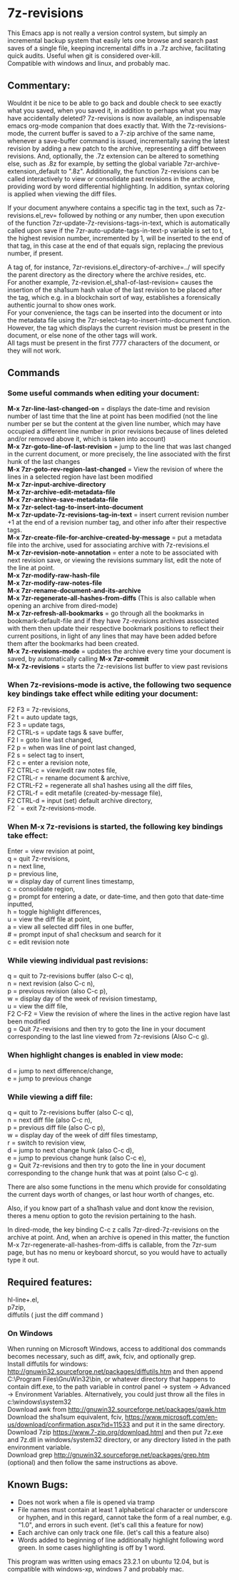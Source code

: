 # 7z-revisions
This Emacs app is not really a version control system, but simply an incremental backup system that easily lets one browse and search past saves of a single file, keeping incremental diffs in a .7z archive, facilitating quick audits.   Useful when git is considered over-kill.<br/>
Compatible with windows and linux, and probably mac.

## Commentary:


 Wouldnt it be nice to be able to go back and double check to see
 exactly what you saved, when you saved it, in addition to perhaps
 what you may have accidentally deleted?  7z-revisions is now
 available, an indispensable emacs org-mode companion that does
 exactly that.  With the 7z-revisions-mode, the current buffer is
 saved to a 7-zip archive of the same name, whenever a save-buffer
 command is issued, incrementally saving the latest revision by adding
 a new patch to the archive, representing a diff between revisions.
 And, optionally, the .7z extension can be altered to something else,
 such as .8z for example, by setting the global variable
 7zr-archive-extension_default to ".8z".  Additionally, the function
 7z-revisions can be called interactively to view or consolidate past
 revisions in the archive, providing word by word differential
 highlighting.  In addition, syntax coloring is applied when viewing
 the diff files.<br/>

 If your document anywhere contains a specific tag in the text, such
 as 7z-revisions.el_rev= followed by nothing or any number, then upon
 execution of the function 7zr-update-7z-revisions-tags-in-text, which
 is automatically called upon save if the
 7zr-auto-update-tags-in-text-p variable is set to t, the highest
 revision number, incremented by 1, will be inserted to the end of
 that tag, in this case at the end of that equals sign, replacing the
 previous number, if present.<br/>
 
 A tag of, for instance, 7zr-revisions.el_directory-of-archive=../ will
 specify the parent directory as the directory where the archive
 resides, etc.<br/> 
 For another example, 7z-revision.el_sha1-of-last-revision= causes the
 insertion of the sha1sum hash value of the last revision to be placed
 after the tag, which e.g. in a blockchain sort of way, establishes a
 forensically authentic journal to show ones work.<br/>
 For your convenience, the tags can be inserted into the document or
 into the metadata file using the
 7zr-select-tag-to-insert-into-document function.  However, the tag which displays the current revision must be present in the document, or else none of the other tags will work.<br/>
 All tags must be present in the first 7777 characters of the document, or they will not work.<br/>
 
## Commands<br/>
### Some useful commands when editing your document:<br/>
**M-x** **7zr-line-last-changed-on** = displays the date-time and revision number of last time that the line at point has been modified (not the line number per se but the content at the given line number, which may have occupied a different line number in prior revisions because of lines deleted and/or removed above it, which is taken into account)<br/>
**M-x** **7zr-goto-line-of-last-revision** = jump to the line that was last changed in the current document, or more precisely, the line associated with the first hunk of the last changes<br/>
**M-x** **7zr-goto-rev-region-last-changed** = View the revision of where the lines in a selected region have last been modified<br/>
**M-x** **7zr-input-archive-directory**<br/>
**M-x** **7zr-archive-edit-metadata-file**<br/>
**M-x** **7zr-archive-save-metadata-file**<br/>
**M-x** **7zr-select-tag-to-insert-into-document**<br/> 
**M-x** **7zr-update-7z-revisions-tag-in-text** = insert current revision number +1 at the end of a revision number tag, and other info after their respective tags.<br/>
**M-x** **7zr-create-file-for-archive-created-by-message** = put a metadata file into the archive, used for associating archive with 7z-revisions.el<br/>
**M-x** **7zr-revision-note-annotation** = enter a note to be associated with next revision save, or viewing the revisions summary list, edit the note of the line at point.<br/>
**M-x** **7zr-modify-raw-hash-file**<br/>
**M-x** **7zr-modify-raw-notes-file**<br/>
**M-x** **7zr-rename-document-and-its-archive**<br/> 
**M-x** **7zr-regenerate-all-hashes-from-diffs**  (This is also callable when opening an archive from dired-mode)<br/>
**M-x** **7zr-refresh-all-bookmarks** = go through all the bookmarks in bookmark-default-file and if they have 7z-revisions archives associated with them then update their respective bookmark positions to reflect their current positions, in light of any lines that may have been added before them after the bookmarks had been created.<br/>
**M-x** **7z-revisions-mode** = updates the archive every time your document is saved, by automatically calling **M-x** **7zr-commit**<br/>
**M-x** **7z-revisions** = starts the 7z-revisions list buffer to view past revisions<br/>
     
### When **7z-revisions-mode** is active, the following two sequence key bindings take effect while editing your document:<br/>
 F2 F3 = 7z-revisions,<br/>
 F2 t = auto update tags,<br/>
 F2 3 = update tags,<br/>
 F2 CTRL-s = update tags & save buffer,<br/>
 F2 l = goto line last changed,<br/>
 F2 p = when was line of point last changed,<br/>
 F2 s = select tag to insert,<br/>
 F2 c = enter a revision note,<br/>
 F2 CTRL-c = view/edit raw notes file,<br/>
 F2 CTRL-r = rename document & archive,<br/>
 F2 CTRL-F2 = regenerate all sha1 hashes using all the diff files,<br/>
 F2 CTRL-f = edit metafile (created-by-message file),<br/>
 F2 CTRL-d = input (set) default archive directory,<br/>
 F2 ` = exit 7z-revisions-mode.<br/>


### When **M-x** **7z-revisions** is started, the following key bindings take effect:<br/>
 Enter = view revision at point,<br/> 
 q = quit 7z-revisions,<br/>
 n = next line,<br/>
 p = previous line,<br/>
 w = display day of current lines timestamp,<br/>
 c = consolidate region,<br/>
 g = prompt for entering a date, or date-time, and then goto that date-time inputted,<br/>
 h = toggle highlight differences,<br/>
 u = view the diff file at point,<br/>
 a = view all selected diff files in one buffer,<br/>
 \# = prompt input of sha1 checksum and search for it<br/>
 c = edit revision note<br/>

### While viewing individual past revisions:<br/>
 q = quit to 7z-revisions buffer (also C-c q),<br/>
 n = next revision (also C-c n),<br/>
 p = previous revision (also C-c p),<br/>
 w = display day of the week of revision timestamp,<br/>
 u = view the diff file,<br/>
 F2 C-F2 = View the revision of where the lines in the active region have last been modified<br/>
 g = Quit 7z-revisions and then try to goto the line in your document corresponding to the last line viewed from 7z-revisions (Also C-c g).<br/>
 

### When highlight changes is enabled in view mode:<br/>
 d = jump to next difference/change,<br/> 
 e = jump to previous change

### While viewing a diff file:<br/>
 q = quit to 7z-revisions buffer (also C-c q),<br/>
 n = next diff file (also C-c n),<br/>
 p = previous diff file (also C-c p),<br/>
 w = display day of the week of diff files timestamp,<br/>
 r = switch to revision view,<br/>
 d = jump to next change hunk (also C-c d),<br/>
 e = jump to previous change hunk (also C-c e), <br/>
 g = Quit 7z-revisions and then try to goto the line in your document corresponding to the change hunk that was at point (also C-c g).<br/>

 There are also some functions in the menu which provide for
 consoldating the current days worth of changes, or last hour
 worth of changes, etc.<br/>

 Also, if you know part of a sha1hash value and dont know the
 revision, theres a menu option to goto the revision pertaining to the
 hash.<br/>

 In dired-mode, the key binding C-c z calls 7zr-dired-7z-revisions
 on the archive at point.  And, when an archive is opened in this
 matter, the function M-x 7zr-regenerate-all-hashes-from-diffs is
 callable, from the 7zr-sum page, but has no menu or keyboard
 shorcut, so you would have to actually type it out.<br/>


## Required features:<br/>
   hl-line+.el,<br/>
   p7zip,<br/>
   diffutils  ( just the diff command )

### On Windows
 When running on Microsoft Windows, access to additional dos commands becomes necessary, such as diff, awk, fciv, and optionally grep.<br/>
   Install diffutils for windows: http://gnuwin32.sourceforge.net/packages/diffutils.htm and then append C:\Program Files\GnuWin32\bin, or whatever directory that happens to contain diff.exe, to the path variable in control panel -> system -> Advanced -> Environment Variables.  Alternatively, you could just throw all the files in c:\windows\system32<br/>
   Download awk from http://gnuwin32.sourceforge.net/packages/gawk.htm<br/>
   Download the sha1sum equivalent, fciv, https://www.microsoft.com/en-us/download/confirmation.aspx?id=11533 and put it in the same directory.<br/>
   Download 7zip https://www.7-zip.org/download.html and then put 7z.exe and 7z.dll in windows/system32 directory, or any directory listed in the path environment variable.<br/>
   Download grep http://gnuwin32.sourceforge.net/packages/grep.htm (optional) and then follow the same instructions as above.

 
## Known Bugs:

 - Does not work when a file is opened via tramp
 - File names must contain at least 1 alphabetical character or
 underscore or hyphen, and in this regard, cannot take the form of a
 real number, e.g. "1.0", and errors in such event.  (let's call this a feature for now)
 - Each archive can only track one file.  (let's call this a
 feature also)
 - Words added to beginning of line additionally highlight following
     word green. In some cases highlighting is off by 1 word.

  This program was written using emacs 23.2.1 on ubuntu 12.04, but is
    compatible with windows-xp, windows 7 and probably mac.
